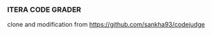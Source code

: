 ### ITERA CODE GRADER

clone and modification from  <a href='https://github.com/sankha93/codejudge'>https://github.com/sankha93/codejudge</a>

